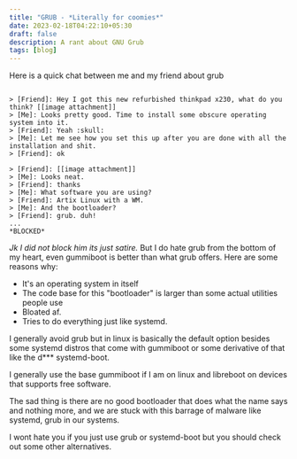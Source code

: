 ```yaml
---
title: "GRUB - *Literally for coomies*"
date: 2023-02-18T04:22:10+05:30
draft: false
description: A rant about GNU Grub
tags: [blog]
---
```



Here is a quick chat between me and my friend about grub
```

> [Friend]: Hey I got this new refurbished thinkpad x230, what do you think? [[image attachment]]
> [Me]: Looks pretty good. Time to install some obscure operating system into it.
> [Friend]: Yeah :skull:
> [Me]: Let me see how you set this up after you are done with all the installation and shit.
> [Friend]: ok

> [Friend]: [[image attachment]]
> [Me]: Looks neat.
> [Friend]: thanks
> [Me]: What software you are using?
> [Friend]: Artix Linux with a WM.
> [Me]: And the bootloader?
> [Friend]: grub. duh!
...
*BLOCKED*
```

*Jk I did not block him its just satire.*
But I do hate grub from the bottom of my heart, even gummiboot is better than what grub offers.
Here are some reasons why:
- It's an operating system in itself
- The code base for this "bootloader" is larger than some actual utilities people use
- Bloated af.
- Tries to do everything just like systemd.

I generally avoid grub but in linux is basically the default option besides some systemd distros
that come with gummiboot or some derivative of that like the d*** systemd-boot.

I generally use the base gummiboot if I am on linux and libreboot on devices that supports free
software.

The sad thing is there are no good bootloader that does what the name says and nothing more,
and we are stuck with this barrage of malware like systemd, grub in our systems.

I wont hate you if you just use grub or systemd-boot but you should check out some other alternatives.

